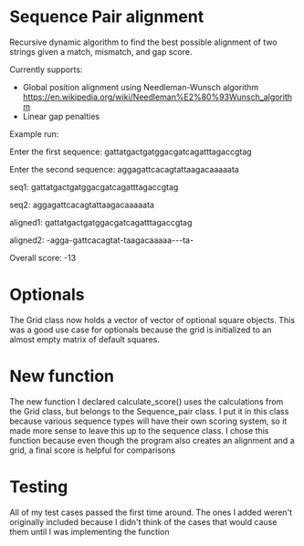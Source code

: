 # Sequence Pair alignment 

Recursive dynamic algorithm to find the best possible alignment of two strings given a match, mismatch, and gap score. 

Currently supports: 
- Global position alignment using Needleman-Wunsch algorithm
https://en.wikipedia.org/wiki/Needleman%E2%80%93Wunsch_algorithm
- Linear gap penalties 

Example run:

Enter the first sequence: gattatgactgatggacgatcagatttagaccgtag

Enter the second sequence: aggagattcacagtattaagacaaaaata

seq1: gattatgactgatggacgatcagatttagaccgtag

seq2: aggagattcacagtattaagacaaaaata

aligned1: gattatgactgatggacgatcagatttagaccgtag

aligned2: -agga-gattcacagtat-taagacaaaaa---ta-

Overall score: -13

# Optionals

The Grid class now holds a vector of vector of optional square objects. 
This was a good use case for optionals because the grid is initialized to an almost empty 
matrix of default squares. 

# New function

The new function I declared calculate_score() uses the calculations from the Grid class, but belongs to the Sequence_pair
class. I put it in this class because various sequence types will have their own scoring system, 
so it made more sense to leave this up to the sequence class. I chose this function because even though
the program also creates an alignment and a grid, a final score is helpful for comparisons

# Testing
All of my test cases passed the first time around. The ones I added weren't originally included 
because I didn't think of the cases that would cause them until I was implementing the function
